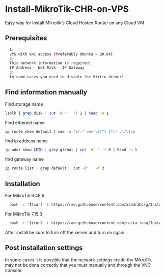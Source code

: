 # Install-MikroTik-CHR-on-VPS
Easy way for install Mikrotik’s Cloud Hosted Router on any Cloud VM

## Prerequisites

```bash
  1:
  VPS with VNC access (Preferably Ubuntu > 20.04)
  2:
  This network information is required:
  IP Address - Net Mask - IP Gateway
  3:
  In some cases you need to disable the Virtio driver!
```

## Find information manually
Find storage name
```bash
lsblk | grep disk | cut -d ' ' -f 1 | head -n 1
```
Find ethernet name
```bash
ip route show default | sed -n 's/.* dev \([^\ ]*\) .*/\1/p'
```
find ip address name
```bash
ip addr show $ETH | grep global | cut -d' ' -f 6 | head -n 1
```
find gateway name
```bash
ip route list | grep default | cut -d' ' -f 3
```
## Installation

For MikroTik 6.48.6

```bash
  bash -c "$(curl -L https://raw.githubusercontent.com/azadrahorg/Install-MikroTik-CHR-on-VPS/main/mik-6486.sh)"
```

For MikroTik 7.15.3

```bash
  bash -c "$(curl -L https://raw.githubusercontent.com/rasta-team/Install-MikroTik-CHR-on-VPS/main/mik78.sh)"
```

After install be sure to turn off the server and turn on again
## Post installation settings

In some cases it is possible that the network settings inside the MikroTik may not be done correctly that you must manually and through the VNC console.
